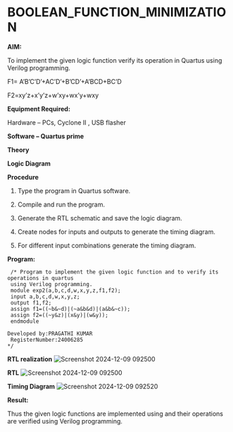 # BOOLEAN_FUNCTION_MINIMIZATION

**AIM:**

To implement the given logic function verify its operation in Quartus using Verilog programming.

F1= A’B’C’D’+AC’D’+B’CD’+A’BCD+BC’D 

F2=xy’z+x’y’z+w’xy+wx’y+wxy

**Equipment Required:**

Hardware – PCs, Cyclone II , USB flasher

**Software – Quartus prime**

**Theory**


**Logic Diagram**

**Procedure**

1.	Type the program in Quartus software.

2.	Compile and run the program.

3.	Generate the RTL schematic and save the logic diagram.

4.	Create nodes for inputs and outputs to generate the timing diagram.

5.	For different input combinations generate the timing diagram.


**Program:**
```
 /* Program to implement the given logic function and to verify its operations in quartus
 using Verilog programming.
 module exp2(a,b,c,d,w,x,y,z,f1,f2);
 input a,b,c,d,w,x,y,z;
 output f1,f2;
 assign f1=((~b&~d)|(~a&b&d)|(a&b&~c));
 assign f2=((~y&z)|(x&y)|(w&y));
 endmodule

Developed by:PRAGATHI KUMAR
 RegisterNumber:24006285
*/
```


**RTL realization**
![Screenshot 2024-12-09 092500](https://github.com/user-attachments/assets/0b2d2c75-609d-4a95-ac4a-a95cda060a60)

**RTL**
![Screenshot 2024-12-09 092500](https://github.com/user-attachments/assets/1f7cd895-d6b7-42d2-82ac-ca4ac0a3c45e)



**Timing Diagram**
![Screenshot 2024-12-09 092520](https://github.com/user-attachments/assets/a15a65a7-31ab-47df-9996-9fa72be56ec7)


**Result:**

Thus the given logic functions are implemented using and their operations are verified using Verilog programming.

